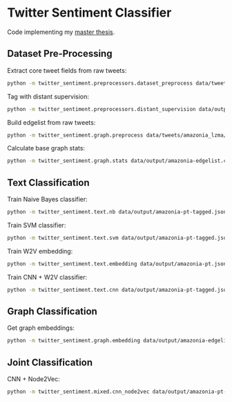 # Twitter Sentiment Classifier

Code implementing my [master thesis](https://github.com/brenoarosa/thesis).

## Dataset Pre-Processing
Extract core tweet fields from raw tweets:
```sh
python -m twitter_sentiment.preprocessors.dataset_preprocess data/tweets/amazonia_lzma/*.jsonlines.xz -o data/output/amazonia-pt.jsonline.xz -l pt
```

Tag with distant supervision:
```sh
python -m twitter_sentiment.preprocessors.distant_supervision data/output/amazonia-pt.jsonline.xz -o data/output/amazonia-pt-tagged.jsonline.xz -l pt
```

Build edgelist from raw tweets:
```sh
python -m twitter_sentiment.graph.preprocess data/tweets/amazonia_lzma/*.jsonlines.xz -o data/output/amazonia-edgelist.csv
```

Calculate base graph stats:
```sh
python -m twitter_sentiment.graph.stats data/output/amazonia-edgelist.csv -o data/output/amazonia-graph-stats.json
```

## Text Classification
Train Naive Bayes classifier:
```sh
python -m twitter_sentiment.text.nb data/output/amazonia-pt-tagged.jsonline.xz -mo models/amazonia-pt-nb.pickle -vo models/amazonia-pt-nb-vectorizer.pickle
```

Train SVM classifier:
```sh
python -m twitter_sentiment.text.svm data/output/amazonia-pt-tagged.jsonline.xz -mo models/amazonia-pt-svm.pickle -vo models/amazonia-pt-svm-vectorizer.pickle
```

Train W2V embedding:
```sh
python -m twitter_sentiment.text.embedding data/output/amazonia-pt.jsonline.xz -o models/amazonia-pt-w2v.emb
```

Train CNN + W2V classifier:
```sh
python -m twitter_sentiment.text.cnn data/output/amazonia-pt-tagged.jsonline.xz -e models/amazonia-pt-w2v.emb -mo models/amazonia-pt-cnn.h5
```

## Graph Classification
Get graph embeddings:
```sh
python -m twitter_sentiment.graph.embedding data/output/amazonia-edgelist.csv -o models/amazonia-graph-embedding.emb
```

## Joint Classification
CNN + Node2Vec:
```sh
python -m twitter_sentiment.mixed.cnn_node2vec data/output/amazonia-pt-tagged.jsonline.xz -te models/amazonia-pt-w2v.emb -ue models/amazonia-graph-embedding.emb -mo models/amazonia-pt-cnn_node2vec.h5
```
